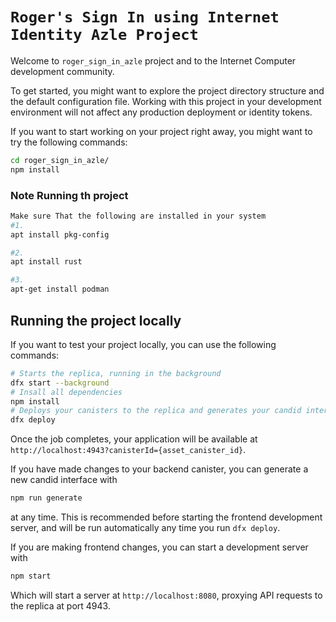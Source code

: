 # `Roger's Sign In using Internet Identity Azle Project`

Welcome to  `roger_sign_in_azle` project and to the Internet Computer development community.

To get started, you might want to explore the project directory structure and the default configuration file. Working with this project in your development environment will not affect any production deployment or identity tokens.

If you want to start working on your project right away, you might want to try the following commands:

```bash
cd roger_sign_in_azle/
npm install

```

### Note Running th project 
```bash
Make sure That the following are installed in your system 
#1. 
apt install pkg-config

#2. 
apt install rust 

#3. 
apt-get install podman
```

## Running the project locally

If you want to test your project locally, you can use the following commands:

```bash
# Starts the replica, running in the background
dfx start --background
# Insall all dependencies 
npm install
# Deploys your canisters to the replica and generates your candid interface
dfx deploy
```

Once the job completes, your application will be available at `http://localhost:4943?canisterId={asset_canister_id}`.

If you have made changes to your backend canister, you can generate a new candid interface with

```bash
npm run generate
```

at any time. This is recommended before starting the frontend development server, and will be run automatically any time you run `dfx deploy`.

If you are making frontend changes, you can start a development server with

```bash
npm start
```

Which will start a server at `http://localhost:8080`, proxying API requests to the replica at port 4943.
